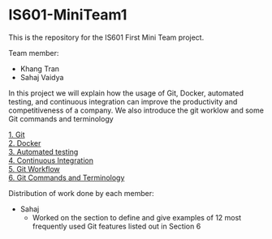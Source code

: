 # IS601-MiniTeam1
This is the repository for the IS601 First Mini Team project.   

Team member:  
* Khang Tran
* Sahaj Vaidya  

In this project we will explain how the usage of Git, Docker, automated testing,
and continuous integration can improve the productivity and competitiveness of a company. We also
introduce the git worklow and some Git commands and terminology

[1. Git](./Khang_Tran/Git.md)  
[2. Docker](./Khang_Tran/Docker.md)  
[3. Automated testing](./Khang_Tran/Automated_testing.md)  
[4. Continuous Integration](./Khang_Tran/Continuos_Integration.md)  
[5. Git Workflow](./Khang_Tran/Git_workflow.md)  
[6. Git Commands and Terminology](./Sahaj_Vaidya/Git_commands.md)

Distribution of work done by each member:
* Sahaj 
    * Worked on the section to define and give examples of 12 most
    frequently used Git features listed out in Section 6
